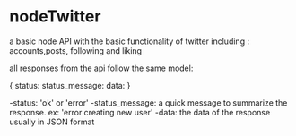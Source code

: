 # nodeTwitter
a basic node API with the basic functionality of twitter including : accounts,posts, following and liking

all responses from the api follow the same model:

{
  status:
  status_message:
  data:
}

-status: 'ok' or 'error'
-status_message: a quick message to summarize the response. ex: 'error creating new user'
-data: the data of the response usually in JSON format 


